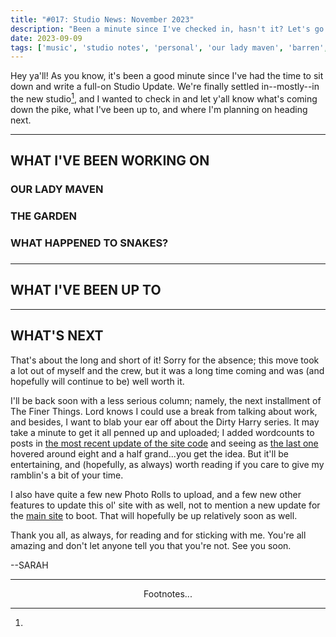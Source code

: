 ```yaml
---
title: "#017: Studio News: November 2023"
description: "Been a minute since I've checked in, hasn't it? Let's go over what I've been up to the past few months, as well as what I've got coming down the pipe."  
date: 2023-09-09
tags: ['music', 'studio notes', 'personal', 'our lady maven', 'barren', 'the garden', 'tabula rosetta']
---
```



Hey ya'll! As you know, it's been a good minute since I've had the time to sit down and write a full-on Studio Update. We're finally settled in--mostly--in the new studio[^1], and I wanted to check in and let y'all know what's coming down the pike, what I've been up to, and where I'm planning on heading next.

---

## WHAT I'VE BEEN WORKING ON 

### OUR LADY MAVEN

### THE GARDEN

### WHAT HAPPENED TO SNAKES?

### 

---

## WHAT I'VE BEEN UP TO

---

## WHAT'S NEXT

That's about the long and short of it! Sorry for the absence; this move took a lot out of myself and the crew, but it was a long time coming and was (and hopefully will continue to be) well worth it. 

I'll be back soon with a less serious column; namely, the next installment of The Finer Things. Lord knows I could use a break from talking about work, and besides, I want to blab your ear off about the Dirty Harry series. It may take a minute to get it all penned up and uploaded; I added wordcounts to posts in [the most recent update of the site code](/post/misc_truckstopupdate/) and seeing as [the last one](/post/0011) hovered around eight and a half grand...you get the idea. But it'll be entertaining, and (hopefully, as always) worth reading if you care to give my ramblin's a bit of your time.

I also have quite a few new Photo Rolls to upload, and a few new other features to update this ol' site with as well, not to mention a new update for the [main site](https://sarahallenreed.com) to boot. That will hopefully be up relatively soon as well.

Thank you all, as always, for reading and for sticking with me. You're all amazing and don't let anyone tell you that you're not. See you soon.

--SARAH

---
<p style="text-align: center;">Footnotes...</p>


[^1]: 